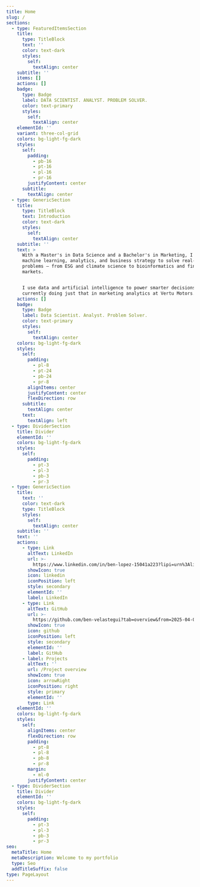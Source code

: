 ```yaml
---
title: Home
slug: /
sections:
  - type: FeaturedItemsSection
    title:
      type: TitleBlock
      text: ''
      color: text-dark
      styles:
        self:
          textAlign: center
    subtitle: ''
    items: []
    actions: []
    badge:
      type: Badge
      label: DATA SCIENTIST. ANALYST. PROBLEM SOLVER.
      color: text-primary
      styles:
        self:
          textAlign: center
    elementId: ''
    variant: three-col-grid
    colors: bg-light-fg-dark
    styles:
      self:
        padding:
          - pb-16
          - pt-16
          - pl-16
          - pr-16
        justifyContent: center
      subtitle:
        textAlign: center
  - type: GenericSection
    title:
      type: TitleBlock
      text: Introduction
      color: text-dark
      styles:
        self:
          textAlign: center
    subtitle: ''
    text: >
      With a Master's in Data Science and a Bachelor's in Marketing, I combine
      machine learning, analytics, and business strategy to solve real-world
      problems — from ESG and climate science to bioinformatics and financial
      markets.


      I use data and artificial intelligence to power smarter decisions —
      currently doing just that in marketing analytics at Vertu Motors.
    actions: []
    badge:
      type: Badge
      label: Data Scientist. Analyst. Problem Solver.
      color: text-primary
      styles:
        self:
          textAlign: center
    colors: bg-light-fg-dark
    styles:
      self:
        padding:
          - pl-8
          - pt-24
          - pb-24
          - pr-8
        alignItems: center
        justifyContent: center
        flexDirection: row
      subtitle:
        textAlign: center
      text:
        textAlign: left
  - type: DividerSection
    title: Divider
    elementId: ''
    colors: bg-light-fg-dark
    styles:
      self:
        padding:
          - pt-3
          - pl-3
          - pb-3
          - pr-3
  - type: GenericSection
    title:
      text: ''
      color: text-dark
      type: TitleBlock
      styles:
        self:
          textAlign: center
    subtitle: ''
    text: ''
    actions:
      - type: Link
        altText: LinkedIn
        url: >-
          https://www.linkedin.com/in/ben-lopez-15041a223?lipi=urn%3Ali%3Apage%3Ad_flagship3_profile_view_base_contact_details%3BFY26csLuRYCLQTF7nXEqTw%3D%3D
        showIcon: true
        icon: linkedin
        iconPosition: left
        style: secondary
        elementId: ''
        label: LinkedIn
      - type: Link
        altText: GitHub
        url: >-
          https://github.com/ben-velastegui?tab=overview&from=2025-04-01&to=2025-04-25
        showIcon: true
        icon: github
        iconPosition: left
        style: secondary
        elementId: ''
        label: GitHub
      - label: Projects
        altText: ''
        url: /Project overview
        showIcon: true
        icon: arrowRight
        iconPosition: right
        style: primary
        elementId: ''
        type: Link
    elementId: ''
    colors: bg-light-fg-dark
    styles:
      self:
        alignItems: center
        flexDirection: row
        padding:
          - pt-8
          - pl-8
          - pb-8
          - pr-8
        margin:
          - ml-0
        justifyContent: center
  - type: DividerSection
    title: Divider
    elementId: ''
    colors: bg-light-fg-dark
    styles:
      self:
        padding:
          - pt-3
          - pl-3
          - pb-3
          - pr-3
seo:
  metaTitle: Home
  metaDescription: Welcome to my portfolio
  type: Seo
  addTitleSuffix: false
type: PageLayout
---
```

